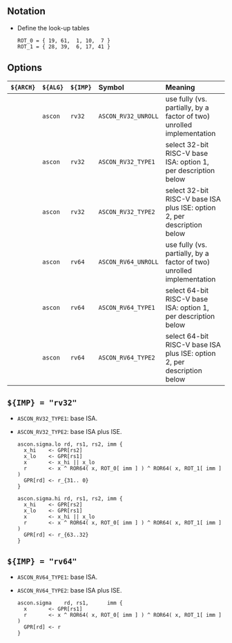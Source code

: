 <!--- -------------------------------------------------------------------- --->

## Notation

- Define the look-up tables

  ```
  ROT_0 = { 19, 61,  1, 10,  7 }
  ROT_1 = { 28, 39,  6, 17, 41 }
  ```

<!--- -------------------------------------------------------------------- --->

## Options

| `${ARCH}` | `${ALG}`   | `${IMP}`  | Symbol                 | Meaning                                                                 |
| :-------- | :--------- | :-------- | :--------------------- | :---------------------------------------------------------------------- |
|           | `ascon`    | `rv32`    | `ASCON_RV32_UNROLL`    | use fully (vs. partially, by a factor of two) unrolled implementation   |
|           | `ascon`    | `rv32`    | `ASCON_RV32_TYPE1`     | select 32-bit RISC-V base ISA:          option 1, per description below |
|           | `ascon`    | `rv32`    | `ASCON_RV32_TYPE2`     | select 32-bit RISC-V base ISA plus ISE: option 2, per description below |
|           | `ascon`    | `rv64`    | `ASCON_RV64_UNROLL`    | use fully (vs. partially, by a factor of two) unrolled implementation   |
|           | `ascon`    | `rv64`    | `ASCON_RV64_TYPE1`     | select 64-bit RISC-V base ISA:          option 1, per description below |
|           | `ascon`    | `rv64`    | `ASCON_RV64_TYPE2`     | select 64-bit RISC-V base ISA plus ISE: option 2, per description below |

<!--- -------------------------------------------------------------------- --->

## `${IMP} = "rv32"`

- `ASCON_RV32_TYPE1`: base ISA.

- `ASCON_RV32_TYPE2`: base ISA plus ISE.

  ```
  ascon.sigma.lo rd, rs1, rs2, imm {
    x_hi    <- GPR[rs2]
    x_lo    <- GPR[rs1]
    x       <- x_hi || x_lo
    r       <- x ^ ROR64( x, ROT_0[ imm ] ) ^ ROR64( x, ROT_1[ imm ] )
    GPR[rd] <- r_{31.. 0}
  }

  ascon.sigma.hi rd, rs1, rs2, imm {
    x_hi    <- GPR[rs2]
    x_lo    <- GPR[rs1]
    x       <- x_hi || x_lo
    r       <- x ^ ROR64( x, ROT_0[ imm ] ) ^ ROR64( x, ROT_1[ imm ] )
    GPR[rd] <- r_{63..32}
  }
  ```

<!--- -------------------------------------------------------------------- --->

## `${IMP} = "rv64"`

- `ASCON_RV64_TYPE1`: base ISA.

- `ASCON_RV64_TYPE2`: base ISA plus ISE.

  ```
  ascon.sigma    rd, rs1,      imm {
    x       <- GPR[rs1]
    r       <- x ^ ROR64( x, ROT_0[ imm ] ) ^ ROR64( x, ROT_1[ imm ] )
    GPR[rd] <- r
  }
  ```

<!--- -------------------------------------------------------------------- --->
